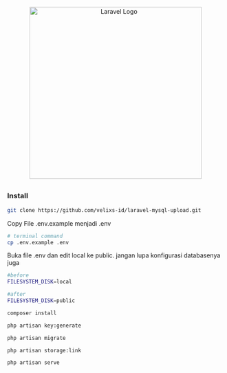 <p align="center"><a href="https://laravel.com" target="_blank"><img src="https://raw.githubusercontent.com/laravel/art/master/logo-lockup/5%20SVG/2%20CMYK/1%20Full%20Color/laravel-logolockup-cmyk-red.svg" width="400" alt="Laravel Logo"></a></p>

##
### Install

```bash
git clone https://github.com/velixs-id/laravel-mysql-upload.git
```
Copy File .env.example menjadi .env

```bash
# terminal command
cp .env.example .env
```
Buka file .env dan edit local ke public. jangan lupa konfigurasi databasenya juga
```bash
#before
FILESYSTEM_DISK=local

#after
FILESYSTEM_DISK=public
```

```bash
composer install

php artisan key:generate

php artisan migrate

php artisan storage:link

php artisan serve
```
